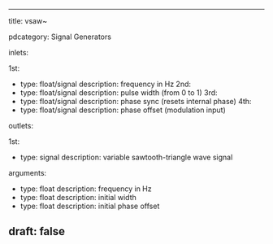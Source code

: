 --- 


title: vsaw~

pdcategory: Signal Generators

inlets:

  1st:
  - type: float/signal
    description: frequency in Hz
  2nd:
  - type: float/signal
    description: pulse width (from 0 to 1)
  3rd:
  - type: float/signal
    description: phase sync (resets internal phase)
  4th:
  - type: float/signal
    description: phase offset (modulation input)

outlets:

  1st:
  - type: signal
    description: variable sawtooth-triangle wave signal

arguments:
  - type: float
    description: frequency in Hz
  - type: float
    description: initial width
  - type: float
    description: initial phase offset





draft: false
---